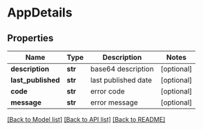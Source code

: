 # AppDetails

## Properties
Name | Type | Description | Notes
------------ | ------------- | ------------- | -------------
**description** | **str** | base64 description | [optional] 
**last_published** | **str** | last published date | [optional] 
**code** | **str** | error code | [optional] 
**message** | **str** | error message | [optional] 

[[Back to Model list]](../README.md#documentation-for-models) [[Back to API list]](../README.md#documentation-for-api-endpoints) [[Back to README]](../README.md)

